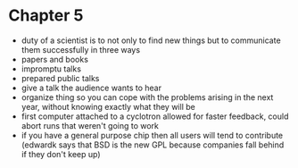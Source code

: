 # Chapter 5
* duty of a scientist is to not only to find new things but to communicate them successfully in three ways
 * papers and books
 * impromptu talks
 * prepared public talks
* give a talk the audience wants to hear
* organize thing so you can cope with the problems arising in the next year, without knowing exactly what they will be
* first computer attached to a cyclotron allowed for faster feedback, could abort runs that weren't going to work
* if you have a general purpose chip then all users will tend to contribute
  (edwardk says that BSD is the new GPL because companies fall behind if they don't keep up)
